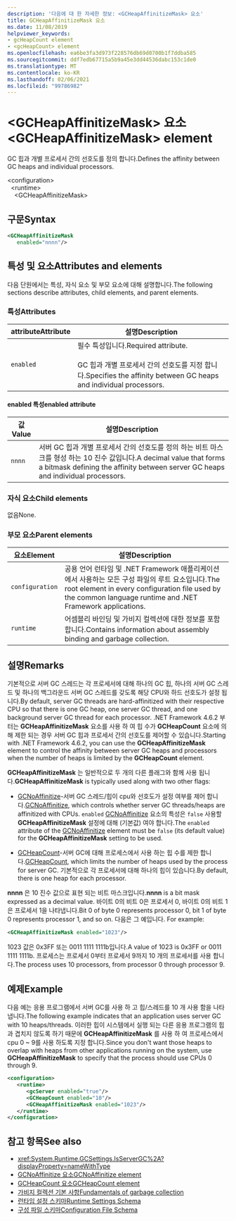 ```yaml
---
description: '다음에 대 한 자세한 정보: <GCHeapAffinitizeMask> 요소'
title: GCHeapAffinitizeMask 요소
ms.date: 11/08/2019
helpviewer_keywords:
- gcHeapCount element
- <gcHeapCount> element
ms.openlocfilehash: ea6be3fa3d973f228576db69d0700b1f7ddba585
ms.sourcegitcommit: ddf7edb67715a5b9a45e3dd44536dabc153c1de0
ms.translationtype: MT
ms.contentlocale: ko-KR
ms.lasthandoff: 02/06/2021
ms.locfileid: "99786982"
---
```

# <a name="gcheapaffinitizemask-element"></a><span data-ttu-id="f21b3-103">\<GCHeapAffinitizeMask> 요소</span><span class="sxs-lookup"><span data-stu-id="f21b3-103">\<GCHeapAffinitizeMask> element</span></span>

<span data-ttu-id="f21b3-104">GC 힙과 개별 프로세서 간의 선호도를 정의 합니다.</span><span class="sxs-lookup"><span data-stu-id="f21b3-104">Defines the affinity between GC heaps and individual processors.</span></span>

\<configuration>\
&nbsp;&nbsp;\<runtime>\
&nbsp;&nbsp;&nbsp;&nbsp;\<GCHeapAffinitizeMask>

## <a name="syntax"></a><span data-ttu-id="f21b3-105">구문</span><span class="sxs-lookup"><span data-stu-id="f21b3-105">Syntax</span></span>

```xml
<GCHeapAffinitizeMask
   enabled="nnnn"/>
```

## <a name="attributes-and-elements"></a><span data-ttu-id="f21b3-106">특성 및 요소</span><span class="sxs-lookup"><span data-stu-id="f21b3-106">Attributes and elements</span></span>

<span data-ttu-id="f21b3-107">다음 단원에서는 특성, 자식 요소 및 부모 요소에 대해 설명합니다.</span><span class="sxs-lookup"><span data-stu-id="f21b3-107">The following sections describe attributes, child elements, and parent elements.</span></span>

### <a name="attributes"></a><span data-ttu-id="f21b3-108">특성</span><span class="sxs-lookup"><span data-stu-id="f21b3-108">Attributes</span></span>

|<span data-ttu-id="f21b3-109">attribute</span><span class="sxs-lookup"><span data-stu-id="f21b3-109">Attribute</span></span>|<span data-ttu-id="f21b3-110">설명</span><span class="sxs-lookup"><span data-stu-id="f21b3-110">Description</span></span>|
|---------------|-----------------|
|`enabled`|<span data-ttu-id="f21b3-111">필수 특성입니다.</span><span class="sxs-lookup"><span data-stu-id="f21b3-111">Required attribute.</span></span><br /><br /><span data-ttu-id="f21b3-112">GC 힙과 개별 프로세서 간의 선호도를 지정 합니다.</span><span class="sxs-lookup"><span data-stu-id="f21b3-112">Specifies the affinity between GC heaps and individual processors.</span></span> |

#### <a name="enabled-attribute"></a><span data-ttu-id="f21b3-113">enabled 특성</span><span class="sxs-lookup"><span data-stu-id="f21b3-113">enabled attribute</span></span>

|<span data-ttu-id="f21b3-114">값</span><span class="sxs-lookup"><span data-stu-id="f21b3-114">Value</span></span>|<span data-ttu-id="f21b3-115">설명</span><span class="sxs-lookup"><span data-stu-id="f21b3-115">Description</span></span>|
|-----------|-----------------|
|`nnnn`|<span data-ttu-id="f21b3-116">서버 GC 힙과 개별 프로세서 간의 선호도를 정의 하는 비트 마스크를 형성 하는 10 진수 값입니다.</span><span class="sxs-lookup"><span data-stu-id="f21b3-116">A decimal value that forms a bitmask defining the affinity between server GC heaps and individual processors.</span></span> |

### <a name="child-elements"></a><span data-ttu-id="f21b3-117">자식 요소</span><span class="sxs-lookup"><span data-stu-id="f21b3-117">Child elements</span></span>

<span data-ttu-id="f21b3-118">없음</span><span class="sxs-lookup"><span data-stu-id="f21b3-118">None.</span></span>

### <a name="parent-elements"></a><span data-ttu-id="f21b3-119">부모 요소</span><span class="sxs-lookup"><span data-stu-id="f21b3-119">Parent elements</span></span>

|<span data-ttu-id="f21b3-120">요소</span><span class="sxs-lookup"><span data-stu-id="f21b3-120">Element</span></span>|<span data-ttu-id="f21b3-121">설명</span><span class="sxs-lookup"><span data-stu-id="f21b3-121">Description</span></span>|
|-------------|-----------------|
|`configuration`|<span data-ttu-id="f21b3-122">공용 언어 런타임 및 .NET Framework 애플리케이션에서 사용하는 모든 구성 파일의 루트 요소입니다.</span><span class="sxs-lookup"><span data-stu-id="f21b3-122">The root element in every configuration file used by the common language runtime and .NET Framework applications.</span></span>|
|`runtime`|<span data-ttu-id="f21b3-123">어셈블리 바인딩 및 가비지 컬렉션에 대한 정보를 포함합니다.</span><span class="sxs-lookup"><span data-stu-id="f21b3-123">Contains information about assembly binding and garbage collection.</span></span>|

## <a name="remarks"></a><span data-ttu-id="f21b3-124">설명</span><span class="sxs-lookup"><span data-stu-id="f21b3-124">Remarks</span></span>

<span data-ttu-id="f21b3-125">기본적으로 서버 GC 스레드는 각 프로세서에 대해 하나의 GC 힙, 하나의 서버 GC 스레드 및 하나의 백그라운드 서버 GC 스레드를 갖도록 해당 CPU와 하드 선호도가 설정 됩니다.</span><span class="sxs-lookup"><span data-stu-id="f21b3-125">By default, server GC threads are hard-affinitized with their respective CPU so that there is one GC heap, one server GC thread, and one background server GC thread for each processor.</span></span> <span data-ttu-id="f21b3-126">.NET Framework 4.6.2 부터는 **GCHeapAffinitizeMask** 요소를 사용 하 여 힙 수가 **GCHeapCount** 요소에 의해 제한 되는 경우 서버 GC 힙과 프로세서 간의 선호도를 제어할 수 있습니다.</span><span class="sxs-lookup"><span data-stu-id="f21b3-126">Starting with .NET Framework 4.6.2, you can use the **GCHeapAffinitizeMask** element to control the affinity between server GC heaps and processors when the number of heaps is limited by the **GCHeapCount** element.</span></span>

<span data-ttu-id="f21b3-127">**GCHeapAffinitizeMask** 는 일반적으로 두 개의 다른 플래그와 함께 사용 됩니다.</span><span class="sxs-lookup"><span data-stu-id="f21b3-127">**GCHeapAffinitizeMask** is typically used along with two other flags:</span></span>

- <span data-ttu-id="f21b3-128">[GCNoAffinitize](gcnoaffinitize-element.md)-서버 GC 스레드/힙이 cpu와 선호도가 설정 여부를 제어 합니다.</span><span class="sxs-lookup"><span data-stu-id="f21b3-128">[GCNoAffinitize](gcnoaffinitize-element.md), which controls whether server GC threads/heaps are affinitized with CPUs.</span></span> <span data-ttu-id="f21b3-129">`enabled` [GCNoAffinitize](gcnoaffinitize-element.md) 요소의 특성은 `false` 사용할 **GCHeapAffinitizeMask** 설정에 대해 (기본값) 여야 합니다.</span><span class="sxs-lookup"><span data-stu-id="f21b3-129">The `enabled` attribute of the [GCNoAffinitize](gcnoaffinitize-element.md) element must be `false` (its default value) for the **GCHeapAffinitizeMask** setting to be used.</span></span>

- <span data-ttu-id="f21b3-130">[GCHeapCount](gcheapcount-element.md)-서버 GC에 대해 프로세스에서 사용 하는 힙 수를 제한 합니다.</span><span class="sxs-lookup"><span data-stu-id="f21b3-130">[GCHeapCount](gcheapcount-element.md), which limits the number of heaps used by the process for server GC.</span></span> <span data-ttu-id="f21b3-131">기본적으로 각 프로세서에 대해 하나의 힙이 있습니다.</span><span class="sxs-lookup"><span data-stu-id="f21b3-131">By default, there is one heap for each processor.</span></span>

<span data-ttu-id="f21b3-132">**nnnn** 은 10 진수 값으로 표현 되는 비트 마스크입니다.</span><span class="sxs-lookup"><span data-stu-id="f21b3-132">**nnnn** is a bit mask expressed as a decimal value.</span></span> <span data-ttu-id="f21b3-133">바이트 0의 비트 0은 프로세서 0, 바이트 0의 비트 1은 프로세서 1을 나타냅니다.</span><span class="sxs-lookup"><span data-stu-id="f21b3-133">Bit 0 of byte 0 represents processor 0, bit 1 of byte 0 represents processor 1, and so on.</span></span> <span data-ttu-id="f21b3-134">다음은 그 예입니다. </span><span class="sxs-lookup"><span data-stu-id="f21b3-134">For example:</span></span>

```xml
<GCHeapAffinitizeMask enabled="1023"/>
```

<span data-ttu-id="f21b3-135">1023 값은 0x3FF 또는 0011 1111 1111b입니다.</span><span class="sxs-lookup"><span data-stu-id="f21b3-135">A value of 1023 is 0x3FF or 0011 1111 1111b.</span></span> <span data-ttu-id="f21b3-136">프로세스는 프로세서 0부터 프로세서 9까지 10 개의 프로세서를 사용 합니다.</span><span class="sxs-lookup"><span data-stu-id="f21b3-136">The process uses 10 processors, from processor 0 through processor 9.</span></span>

## <a name="example"></a><span data-ttu-id="f21b3-137">예제</span><span class="sxs-lookup"><span data-stu-id="f21b3-137">Example</span></span>

<span data-ttu-id="f21b3-138">다음 예는 응용 프로그램에서 서버 GC를 사용 하 고 힙/스레드를 10 개 사용 함을 나타냅니다.</span><span class="sxs-lookup"><span data-stu-id="f21b3-138">The following example indicates that an application uses server GC with 10 heaps/threads.</span></span> <span data-ttu-id="f21b3-139">이러한 힙이 시스템에서 실행 되는 다른 응용 프로그램의 힙과 겹치지 않도록 하기 때문에 **GCHeapAffinitizeMask** 를 사용 하 여 프로세스에서 cpu 0 ~ 9를 사용 하도록 지정 합니다.</span><span class="sxs-lookup"><span data-stu-id="f21b3-139">Since you don't want those heaps to overlap with heaps from other applications running on the system, use **GCHeapAffinitizeMask** to specify that the process should use CPUs 0 through 9.</span></span>

```xml
<configuration>
   <runtime>
      <gcServer enabled="true"/>
      <GCHeapCount enabled="10"/>
      <GCHeapAffinitizeMask enabled="1023"/>
   </runtime>
</configuration>
```

## <a name="see-also"></a><span data-ttu-id="f21b3-140">참고 항목</span><span class="sxs-lookup"><span data-stu-id="f21b3-140">See also</span></span>

- <xref:System.Runtime.GCSettings.IsServerGC%2A?displayProperty=nameWithType>
- [<span data-ttu-id="f21b3-141">GCNoAffinitize 요소</span><span class="sxs-lookup"><span data-stu-id="f21b3-141">GCNoAffinitize element</span></span>](gcnoaffinitize-element.md)
- [<span data-ttu-id="f21b3-142">GCHeapCount 요소</span><span class="sxs-lookup"><span data-stu-id="f21b3-142">GCHeapCount element</span></span>](gcheapcount-element.md)
- [<span data-ttu-id="f21b3-143">가비지 컬렉션 기본 사항</span><span class="sxs-lookup"><span data-stu-id="f21b3-143">Fundamentals of garbage collection</span></span>](../../../../standard/garbage-collection/fundamentals.md)
- [<span data-ttu-id="f21b3-144">런타임 설정 스키마</span><span class="sxs-lookup"><span data-stu-id="f21b3-144">Runtime Settings Schema</span></span>](index.md)
- [<span data-ttu-id="f21b3-145">구성 파일 스키마</span><span class="sxs-lookup"><span data-stu-id="f21b3-145">Configuration File Schema</span></span>](../index.md)
